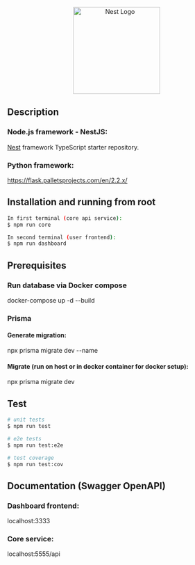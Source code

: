 <p align="center">
  <a href="http://nestjs.com/" target="blank"><img src="https://nestjs.com/img/logo-small.svg" width="200" alt="Nest Logo" /></a>
</p>

## Description
### Node.js framework - NestJS:
[Nest](https://github.com/nestjs/nest) framework TypeScript starter repository.
### Python framework:
https://flask.palletsprojects.com/en/2.2.x/
## Installation and running from root

```bash
In first terminal (core api service):
$ npm run core

In second terminal (user frontend):
$ npm run dashboard
```

## Prerequisites

### Run database via Docker compose

docker-compose up -d --build

### Prisma

#### Generate migration:

npx prisma migrate dev --name <name-of-new-migration>

#### Migrate (run on host or in docker container for docker setup):

npx prisma migrate dev

## Test

```bash
# unit tests
$ npm run test

# e2e tests
$ npm run test:e2e

# test coverage
$ npm run test:cov
```

## Documentation (Swagger OpenAPI)
### Dashboard frontend:
localhost:3333
### Core service:
localhost:5555/api